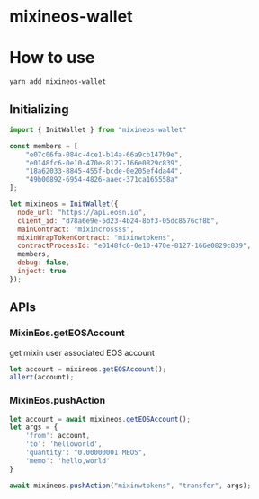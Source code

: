 # mixineos-wallet

# How to use

```
yarn add mixineos-wallet
```

## Initializing

```javascript
import { InitWallet } from "mixineos-wallet"

const members = [
    "e07c06fa-084c-4ce1-b14a-66a9cb147b9e",
    "e0148fc6-0e10-470e-8127-166e0829c839",
    "18a62033-8845-455f-bcde-0e205ef4da44",
    "49b00892-6954-4826-aaec-371ca165558a"
];

let mixineos = InitWallet({
  node_url: "https://api.eosn.io",
  client_id: "d78a6e9e-5d23-4b24-8bf3-05dc8576cf8b",
  mainContract: "mixincrossss",
  mixinWrapTokenContract: "mixinwtokens",
  contractProcessId: "e0148fc6-0e10-470e-8127-166e0829c839",
  members,
  debug: false,
  inject: true
});

```

## APIs

### MixinEos.getEOSAccount
get mixin user associated EOS account

```javascript
let account = mixineos.getEOSAccount();
allert(account);
```

### MixinEos.pushAction
```javascript
let account = await mixineos.getEOSAccount();
let args = {
    'from': account,
    'to': 'helloworld',
    'quantity': "0.00000001 MEOS",
    'memo': 'hello,world'
}

await mixineos.pushAction("mixinwtokens", "transfer", args);
```
